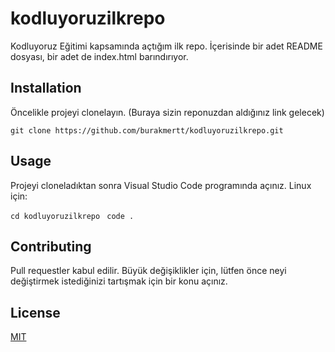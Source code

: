 # kodluyoruzilkrepo
Kodluyoruz Eğitimi kapsamında açtığım ilk repo. İçerisinde bir adet README dosyası, bir adet de index.html barındırıyor.
[]()

## Installation
Öncelikle projeyi clonelayın. (Buraya sizin reponuzdan aldığınız link gelecek)

`git clone https://github.com/burakmertt/kodluyoruzilkrepo.git`

## Usage
Projeyi cloneladıktan sonra Visual Studio Code programında açınız.
Linux için:

`cd kodluyoruzilkrepo `
`code .`

## Contributing
Pull requestler kabul edilir. Büyük değişiklikler için, lütfen önce neyi değiştirmek istediğinizi tartışmak için bir konu açınız.

## License
[MIT](https://choosealicense.com/licenses/mit/)


